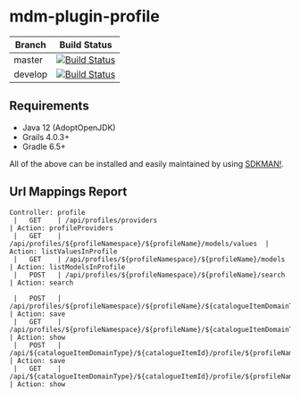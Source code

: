 # mdm-plugin-profile

| Branch | Build Status |
| ------ | ------------ |
| master | [![Build Status](https://jenkins.cs.ox.ac.uk/buildStatus/icon?job=Mauro+Data+Mapper+Plugins%2Fmdm-plugin-profile%2Fmaster)](https://jenkins.cs.ox.ac.uk/blue/organizations/jenkins/Mauro%20Data%20Mapper%20Plugins%2Fmdm-plugin-profile/branches) |
| develop | [![Build Status](https://jenkins.cs.ox.ac.uk/buildStatus/icon?job=Mauro+Data+Mapper+Plugins%2Fmdm-plugin-profile%2Fdevelop)](https://jenkins.cs.ox.ac.uk/blue/organizations/jenkins/Mauro%20Data%20Mapper%20Plugins%2Fmdm-plugin-profile/branches) |

## Requirements

* Java 12 (AdoptOpenJDK)
* Grails 4.0.3+
* Gradle 6.5+

All of the above can be installed and easily maintained by using [SDKMAN!](https://sdkman.io/install).


## Url Mappings Report

```
Controller: profile
 |   GET    | /api/profiles/providers                                         | Action: profileProviders
 |   GET    | /api/profiles/${profileNamespace}/${profileName}/models/values  | Action: listValuesInProfile
 |   GET    | /api/profiles/${profileNamespace}/${profileName}/models         | Action: listModelsInProfile
 |   POST   | /api/profiles/${profileNamespace}/${profileName}/search         | Action: search

 |   POST   | /api/profiles/${profileNamespace}/${profileName}/${catalogueItemDomainType}/${catalogueItemId}                    | Action: save
 |   GET    | /api/profiles/${profileNamespace}/${profileName}/${catalogueItemDomainType}/${catalogueItemId}                    | Action: show
 |   POST   | /api/${catalogueItemDomainType}/${catalogueItemId}/profile/${profileNamespace}/${profileName}/${profileVersion}?  | Action: save
 |   GET    | /api/${catalogueItemDomainType}/${catalogueItemId}/profile/${profileNamespace}/${profileName}/${profileVersion}?  | Action: show
```